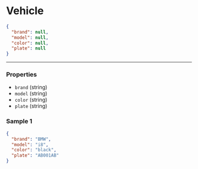 # Vehicle

```json
{
  "brand": null,
  "model": null,
  "color": null,
  "plate": null
}
```
---

### Properties
<!-- model start -->
- `brand` (string)
- `model` (string)
- `color` (string)
- `plate` (string)
<!-- model end -->
### Sample 1
```json
{
  "brand": "BMW",
  "model": "i8",
  "color": "black",
  "plate": "AB001AB"
}
```
